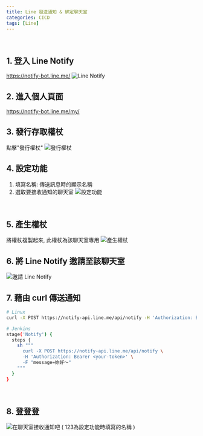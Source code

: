 ```yaml
---
title: Line 發送通知 & 綁定聊天室
categories: CICD
tags: [Line]
---
```


<br/>

## 1. 登入 Line Notify
https://notify-bot.line.me/
![Line Notify](line-notify.png "lineNotifyLogo")

## 2. 進入個人頁面
https://notify-bot.line.me/my/
<br>

## 3. 發行存取權杖
點擊"發行權杖"
![發行權杖](public-token.png "publicToken")
<br>

## 4. 設定功能
1. 填寫名稱: 傳送訊息時的顯示名稱
2. 選取要接收通知的聊天室
![設定功能](choose-room.png "chooseRoom")
<br>

## 5. 產生權杖
將權杖複製起來, 此權杖為該聊天室專用
![產生權杖](copy-token.png "copyToken")
<br>

## 6. 將 Line Notify 邀請至該聊天室
![邀請 Line Notify](invite-line-notify.png "inviteLineNotify")
<br>

## 7. 藉由 curl 傳送通知
```bash
# Linux
curl -X POST https://notify-api.line.me/api/notify -H 'Authorization: Bearer <your-token>' -F "message=妳好～"

# Jenkins
stage('Notify') {
  steps {
    sh """ 
      curl -X POST https://notify-api.line.me/api/notify \
      -H 'Authorization: Bearer <your-token>' \
      -F "message=妳好～"
    """ 
  }
}
```
<br>


## 8. 登登登
![在聊天室接收通知吧 ( 123為設定功能時填寫的名稱 )](line-notify-send-message.png "lineNotifySendMessage")
